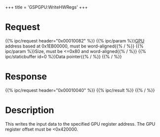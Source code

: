 +++
title = 'GSPGPU:WriteHWRegs'
+++

# Request

{{% ipc/request header="0x00010082" %}}
{{% ipc/param %}}[GPU](GPU "wikilink") address based at 0x1EB00000, must be word-aligned{{% / %}}
{{% ipc/param %}}Size, must be \<=0x80 and word-aligned{{% / %}}
{{% ipc/staticbuffer id=0 %}}Data pointer{{% / %}}
{{% / %}}

# Response

{{% ipc/request header="0x00010040" %}}
{{% ipc/result %}}
{{% / %}}

# Description

This writes the input data to the specified GPU register address. The GPU register offset must be \<0x420000.
